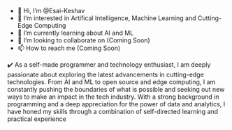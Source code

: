 - 👋 Hi, I’m @Esai-Keshav
- 👀 I’m interested in Artifical Intelligence, Machine Learning and Cutting-Edge Computing
- 🌱 I’m currently learning about AI and ML
- 💞️ I’m looking to collaborate on (Coming Soon)
- 📫 How to reach me (Coming Soon)

✔️ As a self-made programmer and technology enthusiast, I am deeply passionate about exploring the latest advancements in cutting-edge technologies. From AI and ML to open source and edge computing, I am constantly pushing the boundaries of what is possible and seeking out new ways to make an impact in the tech industry. With a strong background in programming and a deep appreciation for the power of data and analytics, I have honed my skills through a combination of self-directed learning and practical experience


<!---
Esai-Keshav/Esai-Keshav is a ✨ special ✨ repository because its `README.md` (this file) appears on your GitHub profile.
You can click the Preview link to take a look at your changes.
--->
